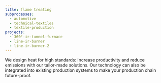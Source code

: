 ```yaml
---
title: flame treating
subprocesses:
  - automotive
  - technical-textiles
  - textile-production
projects:
  - 360°-ir-tunnel-furnace
  - line-ir-burner
  - line-ir-burner-2
---
```


We design heat for high standards: Increase productivity and reduce emissions with our tailor-made solutions. Our technology can also be integrated into existing production systems to make your production chain future-proof.

